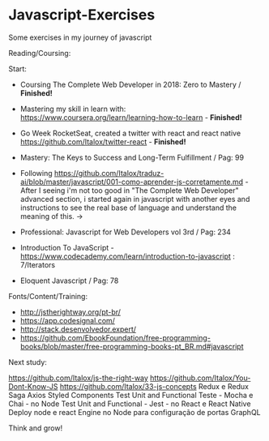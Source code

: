 # Javascript-Exercises
Some exercises in my journey of javascript

Reading/Coursing:

Start:

- Coursing The Complete Web Developer in 2018: Zero to Mastery / **Finished!**
- Mastering my skill in learn with: https://www.coursera.org/learn/learning-how-to-learn - **Finished!**
- Go Week RocketSeat, created a twitter with react and react native https://github.com/Italox/twitter-react - **Finished!**
- Mastery: The Keys to Success and Long-Term Fulfillment / Pag: 99
- Following https://github.com/Italox/traduz-ai/blob/master/javascript/001-como-aprender-js-corretamente.md - After I seeing i'm not too good in "The Complete Web Developer" advanced section, i started again in javascript with another eyes and instructions to see the real base of language and understand the meaning of this. ->

- Professional: Javascript for Web Developers vol 3rd / Pag: 234
- Introduction To JavaScript - https://www.codecademy.com/learn/introduction-to-javascript : 7/Iterators
- Eloquent Javascript / Pag: 78

Fonts/Content/Training:
- http://jstherightway.org/pt-br/
- https://app.codesignal.com/
- http://stack.desenvolvedor.expert/
- https://github.com/EbookFoundation/free-programming-books/blob/master/free-programming-books-pt_BR.md#javascript

Next study:

https://github.com/Italox/js-the-right-way
https://github.com/Italox/You-Dont-Know-JS
https://github.com/Italox/33-js-concepts
Redux e Redux Saga
Axios
Styled Components
Test Unit and Functional Teste - Mocha e Chai - no Node
Test Unit and Functional - Jest - no React e React Native
Deploy node e react
Engine no Node para configuração de portas
GraphQL



Think and grow!
